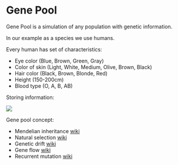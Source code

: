 # Gene Pool

Gene Pool is a simulation of any population with genetic information.

In our example as a species we use humans.

Every human has set of characteristics:
- Eye color
  (Blue, Brown, Green, Gray)
- Color of skin
  (Light, White, Medium, Olive, Brown, Black)
- Hair color
  (Black, Brown, Blonde, Red)
- Height
  (150-200cm)
- Blood type
  (O, A, B, AB)
  
Storing information:

![](https://cloud.githubusercontent.com/assets/14161185/19684770/d0238a92-9ac1-11e6-9fb5-de5dc6f14841.png)

Gene pool concept:
- Mendelian inheritance [wiki](https://en.wikipedia.org/wiki/Mendelian_inheritance)
- Natural selection [wiki](https://en.wikipedia.org/wiki/Natural_selection)
- Genetic drift [wiki](https://en.wikipedia.org/wiki/Genetic_drift)
- Gene flow [wiki](https://en.wikipedia.org/wiki/Gene_flow)
- Recurrent mutation [wiki](https://en.wikipedia.org/wiki/Recurrent_evolution)
